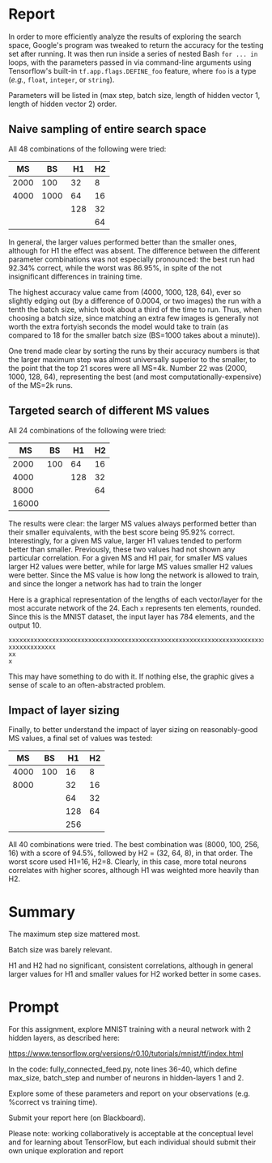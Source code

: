 # Report

In order to more efficiently analyze the results of exploring the
search space, Google's program was tweaked to return the accuracy for
the testing set after running.  It was then run inside a series of
nested Bash `for ... in` loops, with the parameters passed in via
command-line arguments using Tensorflow's built-in
`tf.app.flags.DEFINE_foo` feature, where `foo` is a type (*e.g.*,
`float`, `integer`, or `string`).

Parameters will be listed in (max step, batch size, length of hidden
vector 1, length of hidden vector 2) order.


## Naive sampling of entire search space

All 48 combinations of the following were tried:


| MS   | BS   | H1  | H2 |
|------|------|-----|----|
| 2000 | 100  | 32  | 8  |
| 4000 | 1000 | 64  | 16 |
|      |      | 128 | 32 |
|      |      |     | 64 |


In general, the larger values performed better than the smaller ones,
although for H1 the effect was absent.  The difference between the
different parameter combinations was not especially pronounced: the
best run had 92.34% correct, while the worst was 86.95%, in spite of
the not insignificant differences in training time.


The highest accuracy value came from (4000, 1000, 128, 64), ever so
slightly edging out (by a difference of 0.0004, or two images) the run
with a tenth the batch size, which took about a third of the time to
run.  Thus, when choosing a batch size, since matching an extra few
images is generally not worth the extra fortyish seconds the model
would take to train (as compared to 18 for the smaller batch size
(BS=1000 takes about a minute)).


One trend made clear by sorting the runs by their accuracy numbers is
that the larger maximum step was almost universally superior to the
smaller, to the point that the top 21 scores were all MS=4k.  Number
22 was (2000, 1000, 128, 64), representing the best (and most
computationally-expensive) of the MS=2k runs.


## Targeted search of different MS values

All 24 combinations of the following were tried:


| MS     | BS  | H1  | H2 |
|--------|-----|-----|----|
| 2000   | 100 | 64  | 16 |
| 4000   |     | 128 | 32 |
| 8000   |     |     | 64 |
| 16000  |     |     |    |


The results were clear: the larger MS values always performed better
than their smaller equivalents, with the best score being 95.92%
correct.  Interestingly, for a given MS value, larger H1 values tended
to perform better than smaller.  Previously, these two values had not
shown any particular correlation.  For a given MS and H1 pair, for
smaller MS values larger H2 values were better, while for large MS
values smaller H2 values were better.  Since the MS value is how long
the network is allowed to train, and since the longer a network has
had to train the longer 


Here is a graphical representation of the lengths of each vector/layer
for the most accurate network of the 24.  Each `x` represents ten
elements, rounded.  Since this is the MNIST dataset, the input layer
has 784 elements, and the output 10.

```
xxxxxxxxxxxxxxxxxxxxxxxxxxxxxxxxxxxxxxxxxxxxxxxxxxxxxxxxxxxxxxxxxxxxxxxxxxxxxx
xxxxxxxxxxxxx
xx
x
```

This may have something to do with it.  If nothing else, the graphic
gives a sense of scale to an often-abstracted problem.


## Impact of layer sizing

Finally, to better understand the impact of layer sizing on
reasonably-good MS values, a final set of values was tested:


| MS   | BS  | H1  | H2 |
|------|-----|-----|----|
| 4000 | 100 | 16  | 8  |
| 8000 |     | 32  | 16 |
|      |     | 64  | 32 |
|      |     | 128 | 64 |
|      |     | 256 |    |


All 40 combinations were tried.  The best combination was (8000, 100,
256, 16) with a score of 94.5%, followed by H2 = (32, 64, 8), in that
order.  The worst score used H1=16, H2=8.  Clearly, in this case, more
total neurons correlates with higher scores, although H1 was weighted
more heavily than H2.


# Summary

The maximum step size mattered most.

Batch size was barely relevant.

H1 and H2 had no significant, consistent correlations, although in
general larger values for H1 and smaller values for H2 worked better
in some cases.


# Prompt

For this assignment, explore MNIST training with a neural network with
2 hidden layers, as described here:

https://www.tensorflow.org/versions/r0.10/tutorials/mnist/tf/index.html

In the code: fully_connected_feed.py, note lines 36-40, which define
max_size, batch_step and number of neurons in hidden-layers 1 and 2.

Explore some of these parameters and report on your observations
(e.g. %correct vs training time).

Submit your report here (on Blackboard).

Please note: working collaboratively is acceptable at the conceptual
level and for learning about TensorFlow, but each individual should
submit their own unique exploration and report

